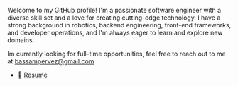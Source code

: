 Welcome to my GitHub profile! I'm a passionate software engineer with a diverse skill set and a love for creating cutting-edge technology. I have a strong background in robotics, backend engineering, front-end frameworks, and developer operations, and I'm always eager to learn and explore new domains.

Im currently looking for full-time opportunities, feel free to reach out to me at bassampervez@gmail.com

- 📄 [Resume](https://drive.google.com/file/d/1BpIQRcGfcb4ALVl9gRu5PU9RbIa_yC7g/view?usp=sharing)
